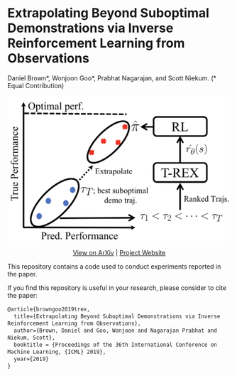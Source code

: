 # Extrapolating Beyond Suboptimal Demonstrations via Inverse Reinforcement Learning from Observations

Daniel Brown*, Wonjoon Goo*, Prabhat Nagarajan, and Scott Niekum. (* Equal Contribution)

<p align=center>
  <img src='assets/figure.png' width=600>
</p>

<p align="center">
  <a href="https://arxiv.org/abs/1904.06387">View on ArXiv</a> |
  <a href="https://hiwonjoon.github.io/ICML2019-TREX">Project Website</a>
</p>


This repository contains a code used to conduct experiments reported in the paper.

If you find this repository is useful in your research, please consider to cite the paper:
```
@article{browngoo2019trex,
  title={Extrapolating Beyond Suboptimal Demonstrations via Inverse Reinforcement Learning from Observations},
  author={Brown, Daniel and Goo, Wonjoon and Nagarajan Prabhat and Niekum, Scott},
  booktitle = {Proceedings of the 36th International Conference on Machine Learning, {ICML} 2019},
  year={2019}
}
```
